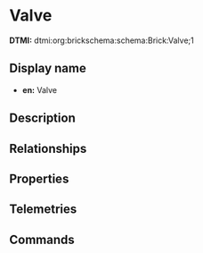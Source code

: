 # Valve
**DTMI:** dtmi:org:brickschema:schema:Brick:Valve;1
## Display name
- **en:** Valve
## Description
## Relationships
## Properties
## Telemetries
## Commands
